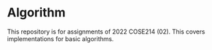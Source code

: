 # Algorithm
This repository is for assignments of 2022 COSE214 (02).
This covers implementations for basic algorithms.

